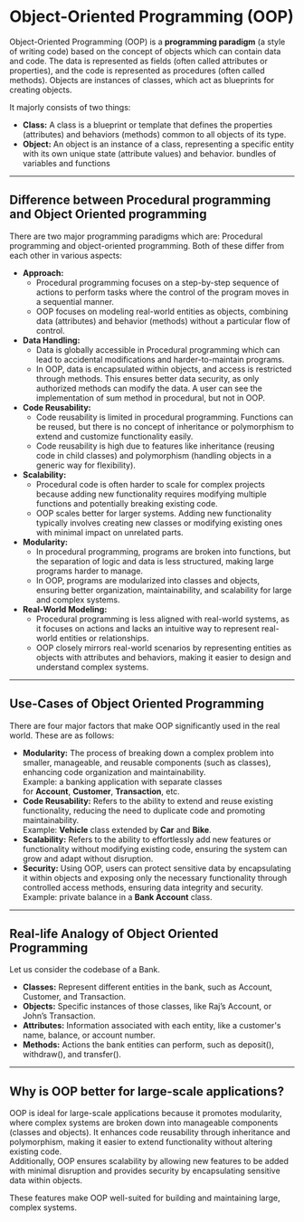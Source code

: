 # Object-Oriented Programming (OOP)

Object-Oriented Programming (OOP) is a **programming paradigm** (a style of writing code) based on the concept of objects which can contain data and code. The data is represented as fields (often called attributes or properties), and the code is represented as procedures (often called methods). Objects are instances of classes, which act as blueprints for creating objects.  
  
It majorly consists of two things:  

- **Class:** A class is a blueprint or template that defines the properties (attributes) and behaviors (methods) common to all objects of its type.
- **Object:** An object is an instance of a class, representing a specific entity with its own unique state (attribute values) and behavior.
	  bundles of variables and functions

---

## Difference between Procedural programming and Object Oriented programming

There are two major programming paradigms which are: Procedural programming and object-oriented programming. Both of these differ from each other in various aspects:

- **Approach:**
    - Procedural programming focuses on a step-by-step sequence of actions to perform tasks where the control of the program moves in a sequential manner.
    - OOP focuses on modeling real-world entities as objects, combining data (attributes) and behavior (methods) without a particular flow of control.
- **Data Handling:**
    - Data is globally accessible in Procedural programming which can lead to accidental modifications and harder-to-maintain programs.
    - In OOP, data is encapsulated within objects, and access is restricted through methods. This ensures better data security, as only authorized methods can modify the data. A user can see the implementation of sum method in procedural, but not in OOP.
- **Code Reusability:**
    - Code reusability is limited in procedural programming. Functions can be reused, but there is no concept of inheritance or polymorphism to extend and customize functionality easily.
    - Code reusability is high due to features like inheritance (reusing code in child classes) and polymorphism (handling objects in a generic way for flexibility).
- **Scalability:**
    - Procedural code is often harder to scale for complex projects because adding new functionality requires modifying multiple functions and potentially breaking existing code.
    - OOP scales better for larger systems. Adding new functionality typically involves creating new classes or modifying existing ones with minimal impact on unrelated parts.
- **Modularity:**
    - In procedural programming, programs are broken into functions, but the separation of logic and data is less structured, making large programs harder to manage.
    - In OOP, programs are modularized into classes and objects, ensuring better organization, maintainability, and scalability for large and complex systems.
- **Real-World Modeling:**
    - Procedural programming is less aligned with real-world systems, as it focuses on actions and lacks an intuitive way to represent real-world entities or relationships.
    - OOP closely mirrors real-world scenarios by representing entities as objects with attributes and behaviors, making it easier to design and understand complex systems.

---

## Use-Cases of Object Oriented Programming

There are four major factors that make OOP significantly used in the real world. These are as follows:

- **Modularity:** The process of breaking down a complex problem into smaller, manageable, and reusable components (such as classes), enhancing code organization and maintainability.  
    Example: a banking application with separate classes for **Account**, **Customer**, **Transaction**, etc.
- **Code Reusability:** Refers to the ability to extend and reuse existing functionality, reducing the need to duplicate code and promoting maintainability.  
    Example: **Vehicle** class extended by **Car** and **Bike**.
- **Scalability:** Refers to the ability to effortlessly add new features or functionality without modifying existing code, ensuring the system can grow and adapt without disruption.
- **Security:** Using OOP, users can protect sensitive data by encapsulating it within objects and exposing only the necessary functionality through controlled access methods, ensuring data integrity and security.  
    Example: private balance in a **Bank Account** class.

---

## Real-life Analogy of Object Oriented Programming

Let us consider the codebase of a Bank.

- **Classes:** Represent different entities in the bank, such as Account, Customer, and Transaction.
- **Objects:** Specific instances of those classes, like Raj’s Account, or John’s Transaction.
- **Attributes:** Information associated with each entity, like a customer's name, balance, or account number.
- **Methods:** Actions the bank entities can perform, such as deposit(), withdraw(), and transfer().

---

## Why is OOP better for large-scale applications?

OOP is ideal for large-scale applications because it promotes modularity, where complex systems are broken down into manageable components (classes and objects). It enhances code reusability through inheritance and polymorphism, making it easier to extend functionality without altering existing code.  
Additionally, OOP ensures scalability by allowing new features to be added with minimal disruption and provides security by encapsulating sensitive data within objects.  
  
These features make OOP well-suited for building and maintaining large, complex systems.